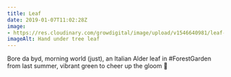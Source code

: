 ```yaml
---
title: Leaf
date: 2019-01-07T11:02:28Z
image: 
- https://res.cloudinary.com/growdigital/image/upload/v1546640981/leaf-41652741801.jpg
imageAlt: Hand under tree leaf
---
```


Bore da byd, morning world (just), an Italian Alder leaf in #ForestGarden from last summer, vibrant green to cheer up the gloom 🙂
